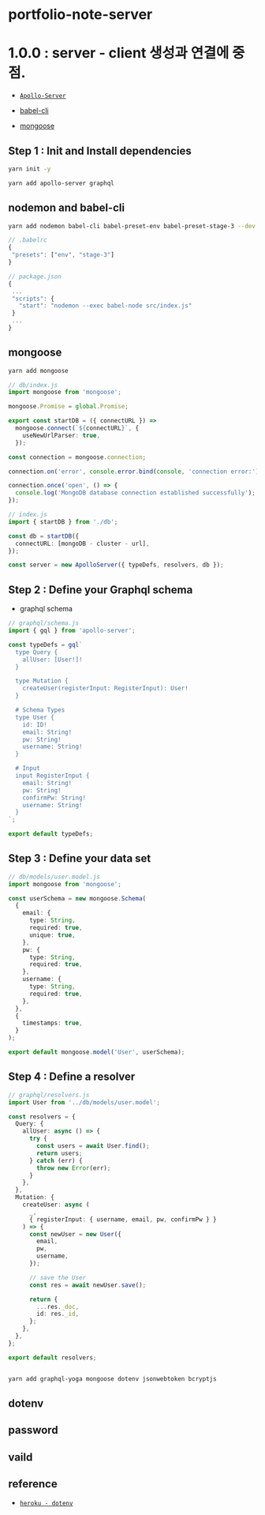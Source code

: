 # portfolio-note-server

# 1.0.0 : server - client 생성과 연결에 중점.

- [`Apollo-Server`](https://www.apollographql.com/docs/apollo-server/getting-started/)

- [babel-cli](https://jaeyeophan.github.io/2017/05/16/Everything-about-babel/)

- [mongoose](https://mongoosejs.com/docs/)

## Step 1 : Init and Install dependencies

```sh
yarn init -y

yarn add apollo-server graphql
```

## nodemon and babel-cli

```sh
yarn add nodemon babel-cli babel-preset-env babel-preset-stage-3 --dev
```

```ts
// .babelrc
{
 "presets": ["env", "stage-3"]
}

// package.json
{
 ...
 "scripts": {
   "start": "nodemon --exec babel-node src/index.js"
 }
 ...
}
```

## mongoose

```sh
yarn add mongoose
```

```ts
// db/index.js
import mongoose from 'mongoose';

mongoose.Promise = global.Promise;

export const startDB = ({ connectURL }) =>
  mongoose.connect(`${connectURL}`, {
    useNewUrlParser: true,
  });

const connection = mongoose.connection;

connection.on('error', console.error.bind(console, 'connection error:'));

connection.once('open', () => {
  console.log('MongoDB database connection established successfully');
});

// index.js
import { startDB } from './db';

const db = startDB({
  connectURL: [mongoDB - cluster - url],
});

const server = new ApolloServer({ typeDefs, resolvers, db });
```

## Step 2 : Define your Graphql schema

- graphql schema

```ts
// graphql/schema.js
import { gql } from 'apollo-server';

const typeDefs = gql`
  type Query {
    allUser: [User!]!
  }

  type Mutation {
    createUser(registerInput: RegisterInput): User!
  }

  # Schema Types
  type User {
    id: ID!
    email: String!
    pw: String!
    username: String!
  }

  # Input
  input RegisterInput {
    email: String!
    pw: String!
    confirmPw: String!
    username: String!
  }
`;

export default typeDefs;
```

## Step 3 : Define your data set

```ts
// db/models/user.model.js
import mongoose from 'mongoose';

const userSchema = new mongoose.Schema(
  {
    email: {
      type: String,
      required: true,
      unique: true,
    },
    pw: {
      type: String,
      required: true,
    },
    username: {
      type: String,
      required: true,
    },
  },
  {
    timestamps: true,
  }
);

export default mongoose.model('User', userSchema);
```

## Step 4 : Define a resolver

```ts
// graphql/resolvers.js
import User from '../db/models/user.model';

const resolvers = {
  Query: {
    allUser: async () => {
      try {
        const users = await User.find();
        return users;
      } catch (err) {
        throw new Error(err);
      }
    },
  },
  Mutation: {
    createUser: async (
      _,
      { registerInput: { username, email, pw, confirmPw } }
    ) => {
      const newUser = new User({
        email,
        pw,
        username,
      });

      // save the User
      const res = await newUser.save();

      return {
        ...res._doc,
        id: res._id,
      };
    },
  },
};

export default resolvers;
```

```sh

yarn add graphql-yoga mongoose dotenv jsonwebtoken bcryptjs
```

## dotenv

## password

## vaild

## reference

- [`heroku - dotenv`](https://velog.io/@suseodd/Heroku%EC%97%90-.env%ED%8C%8C%EC%9D%BC-%EC%A0%81%EC%9A%A9-20k621f03d)

